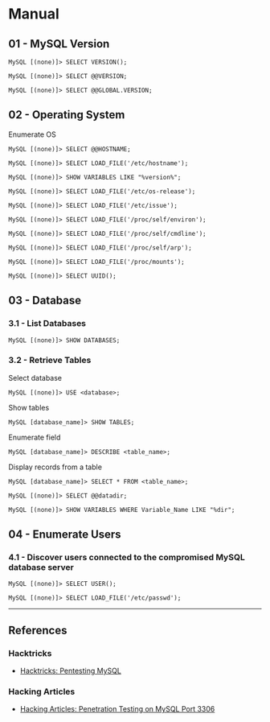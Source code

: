 # Manual

## 01 - MySQL Version

```
MySQL [(none)]> SELECT VERSION();

MySQL [(none)]> SELECT @@VERSION;

MySQL [(none)]> SELECT @@GLOBAL.VERSION;
```

## 02 - Operating System

Enumerate OS

```
MySQL [(none)]> SELECT @@HOSTNAME;

MySQL [(none)]> SELECT LOAD_FILE('/etc/hostname');
```

```
MySQL [(none)]> SHOW VARIABLES LIKE "%version%";
```

```
MySQL [(none)]> SELECT LOAD_FILE('/etc/os-release');

MySQL [(none)]> SELECT LOAD_FILE('/etc/issue');
```

```
MySQL [(none)]> SELECT LOAD_FILE('/proc/self/environ');
```

```
MySQL [(none)]> SELECT LOAD_FILE('/proc/self/cmdline');
```

```
MySQL [(none)]> SELECT LOAD_FILE('/proc/self/arp');
```

```
MySQL [(none)]> SELECT LOAD_FILE('/proc/mounts');
```

```
MySQL [(none)]> SELECT UUID();
```

## 03 - Database

### 3.1 - List Databases

```
MySQL [(none)]> SHOW DATABASES;
```

### 3.2 - Retrieve Tables

Select database

```
MySQL [(none)]> USE <database>;
```

Show tables

```
MySQL [database_name]> SHOW TABLES;
```

Enumerate field

```
MySQL [database_name]> DESCRIBE <table_name>;
```

Display records from a table

```
MySQL [database_name]> SELECT * FROM <table_name>;

MySQL [(none)]> SELECT @@datadir;

MySQL [(none)]> SHOW VARIABLES WHERE Variable_Name LIKE "%dir";
```

## 04 - Enumerate Users

### 4.1 - Discover users connected to the compromised MySQL database server

```
MySQL [(none)]> SELECT USER();

MySQL [(none)]> SELECT LOAD_FILE('/etc/passwd');
```

---
## References

### Hacktricks

- [Hacktricks: Pentesting MySQL](https://book.hacktricks.wiki/en/network-services-pentesting/pentesting-mysql.html)

### Hacking Articles

- [Hacking Articles: Penetration Testing on MySQL Port 3306](https://www.hackingarticles.in/penetration-testing-on-mysql-port-3306/)